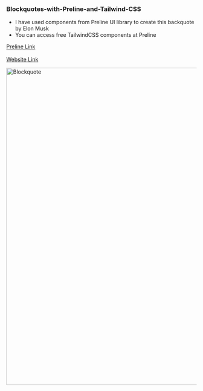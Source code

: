 ### Blockquotes-with-Preline-and-Tailwind-CSS

 <ul>
      <li> I have used components from Preline UI library to create this backquote by Elon Musk </li>
      <li> You can access free TailwindCSS components at Preline </li>
</ul> 

[Preline Link](http://preline.co)
<br>
<br>
[Website Link](https://blockquotes-preline-tailwind-css.netlify.app/)

<img width="841" alt="Blockquote" src="https://user-images.githubusercontent.com/77884951/233574019-49f489e1-937c-4156-b2e5-3e0ed16cfa66.png">
